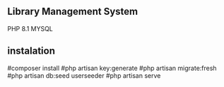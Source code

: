 

## Library Management System

PHP 8.1
MYSQL

## instalation
#composer install
#php artisan key:generate
#php artisan migrate:fresh
#php artisan db:seed userseeder
#php artisan serve


